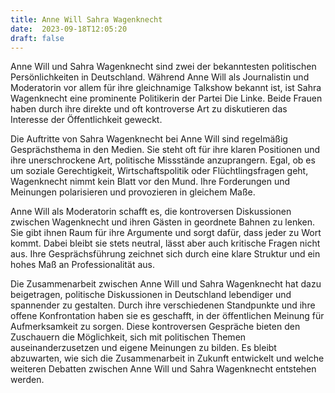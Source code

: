 ```yaml
---
title: Anne Will Sahra Wagenknecht
date:  2023-09-18T12:05:20
draft: false
---
```


Anne Will und Sahra Wagenknecht sind zwei der bekanntesten politischen Persönlichkeiten in Deutschland. Während Anne Will als Journalistin und Moderatorin vor allem für ihre gleichnamige Talkshow bekannt ist, ist Sahra Wagenknecht eine prominente Politikerin der Partei Die Linke. Beide Frauen haben durch ihre direkte und oft kontroverse Art zu diskutieren das Interesse der Öffentlichkeit geweckt.

Die Auftritte von Sahra Wagenknecht bei Anne Will sind regelmäßig Gesprächsthema in den Medien. Sie steht oft für ihre klaren Positionen und ihre unerschrockene Art, politische Missstände anzuprangern. Egal, ob es um soziale Gerechtigkeit, Wirtschaftspolitik oder Flüchtlingsfragen geht, Wagenknecht nimmt kein Blatt vor den Mund. Ihre Forderungen und Meinungen polarisieren und provozieren in gleichem Maße.

Anne Will als Moderatorin schafft es, die kontroversen Diskussionen zwischen Wagenknecht und ihren Gästen in geordnete Bahnen zu lenken. Sie gibt ihnen Raum für ihre Argumente und sorgt dafür, dass jeder zu Wort kommt. Dabei bleibt sie stets neutral, lässt aber auch kritische Fragen nicht aus. Ihre Gesprächsführung zeichnet sich durch eine klare Struktur und ein hohes Maß an Professionalität aus.

Die Zusammenarbeit zwischen Anne Will und Sahra Wagenknecht hat dazu beigetragen, politische Diskussionen in Deutschland lebendiger und spannender zu gestalten. Durch ihre verschiedenen Standpunkte und ihre offene Konfrontation haben sie es geschafft, in der öffentlichen Meinung für Aufmerksamkeit zu sorgen. Diese kontroversen Gespräche bieten den Zuschauern die Möglichkeit, sich mit politischen Themen auseinanderzusetzen und eigene Meinungen zu bilden. Es bleibt abzuwarten, wie sich die Zusammenarbeit in Zukunft entwickelt und welche weiteren Debatten zwischen Anne Will und Sahra Wagenknecht entstehen werden.